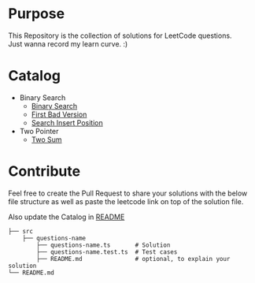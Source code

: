 # Purpose

This Repository is the collection of solutions for LeetCode questions.  
Just wanna record my learn curve. :)

# Catalog

- Binary Search
  - [Binary Search](src/binary-search/binary-search.ts)
  - [First Bad Version](src/first-bad-version/first-bad-version.ts)
  - [Search Insert Position](src/search-insert-position/search-insert-position.ts)
- Two Pointer
  - [Two Sum](src/two-sum/two-sum.ts)

# Contribute

Feel free to create the Pull Request to share your solutions with the below file structure as well as paste the leetcode link on top of the solution file.

Also update the Catalog in [README](README.md)

```
├── src
    ├── questions-name
        ├── questions-name.ts       # Solution
        ├── questions-name.test.ts  # Test cases
        ├── README.md               # optional, to explain your solution
└── README.md
```
